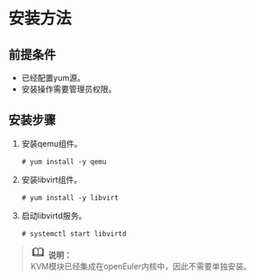 # 安装方法<a name="ZH-CN_TOPIC_0183154307"></a>

## 前提条件<a name="section384419253224"></a>

-   已经配置yum源。
-   安装操作需要管理员权限。

## 安装步骤<a name="section69303417316"></a>

1.  安装qemu组件。

    ```
    # yum install -y qemu
    ```

2.  安装libvirt组件。

    ```
    # yum install -y libvirt
    ```

3.  启动libvirtd服务。

    ```
    # systemctl start libvirtd
    ```


>![](public_sys-resources/icon-note.gif) **说明：**   
>KVM模块已经集成在openEuler内核中，因此不需要单独安装。  

